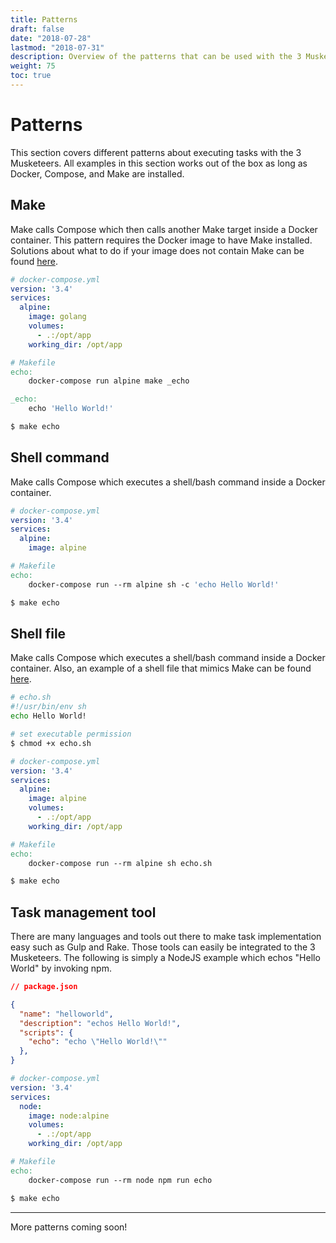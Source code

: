 ```yaml
---
title: Patterns
draft: false
date: "2018-07-28"
lastmod: "2018-07-31"
description: Overview of the patterns that can be used with the 3 Musketeers.
weight: 75
toc: true
---
```


# Patterns

This section covers different patterns about executing tasks with the 3 Musketeers. All examples in this section works out of the box as long as Docker, Compose, and Make are installed.

## Make

Make calls Compose which then calls another Make target inside a Docker container. This pattern requires the Docker image to have Make installed. Solutions about what to do if your image does not contain Make can be found [here][docker].

```yml
# docker-compose.yml
version: '3.4'
services:
  alpine:
    image: golang
    volumes:
      - .:/opt/app
    working_dir: /opt/app
```

```Makefile
# Makefile
echo:
	docker-compose run alpine make _echo

_echo:
	echo 'Hello World!'
```

```bash
$ make echo
```

## Shell command

Make calls Compose which executes a shell/bash command inside a Docker container.

```yml
# docker-compose.yml
version: '3.4'
services:
  alpine:
    image: alpine
```

```Makefile
# Makefile
echo:
	docker-compose run --rm alpine sh -c 'echo Hello World!'
```

```bash
$ make echo
```

## Shell file

Make calls Compose which executes a shell/bash command inside a Docker container. Also, an example of a shell file that mimics Make can be found [here][other-tips].

```bash
# echo.sh
#!/usr/bin/env sh
echo Hello World!
```

```bash
# set executable permission
$ chmod +x echo.sh
```

```yml
# docker-compose.yml
version: '3.4'
services:
  alpine:
    image: alpine
    volumes:
      - .:/opt/app
    working_dir: /opt/app
```

```Makefile
# Makefile
echo:
	docker-compose run --rm alpine sh echo.sh
```

```bash
$ make echo
```

## Task management tool

There are many languages and tools out there to make task implementation easy such as Gulp and Rake. Those tools can easily be integrated to the 3 Musketeers. The following is simply a NodeJS example which echos "Hello World" by invoking npm.

```json
// package.json

{
  "name": "helloworld",
  "description": "echos Hello World!",
  "scripts": {
    "echo": "echo \"Hello World!\""
  },
}
```

```yml
# docker-compose.yml
version: '3.4'
services:
  node:
    image: node:alpine
    volumes:
      - .:/opt/app
    working_dir: /opt/app
```

```Makefile
# Makefile
echo:
	docker-compose run --rm node npm run echo
```

```bash
$ make echo
```

---

More patterns coming soon!

[docker]: ../docker
[other-tips]: ../other-tips
